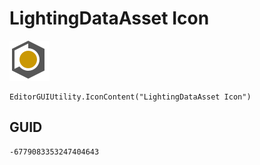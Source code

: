 # LightingDataAsset Icon
![](/img/LightingDataAsset%20Icon.png)

``` CSharp
EditorGUIUtility.IconContent("LightingDataAsset Icon")
```
## GUID
```
-6779083353247404643
```
